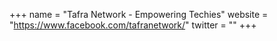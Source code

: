 +++
name = "Tafra Network - Empowering Techies"
website = "https://www.facebook.com/tafranetwork/"
twitter = ""
+++